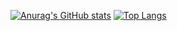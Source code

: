 [![Anurag's GitHub stats](https://github-readme-stats.vercel.app/api?username=Peaceuai&show_icons=true&theme=radical)](https://github.com/anuraghazra/github-readme-stats)
[![Top Langs](https://github-readme-stats.vercel.app/api/top-langs/?username=Peaceuai)](https://github.com/Peaceuai/github-readme-stats)

